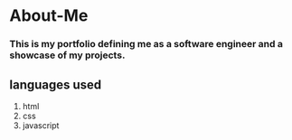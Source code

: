 # About-Me

### This is my portfolio defining me as a software engineer and a showcase of my projects. 


## languages used

1. html
2. css 
3. javascript 